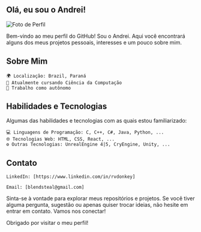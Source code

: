 Olá, eu sou o Andrei!
------

![Foto de Perfil](link_para_sua_foto_de_perfil.jpg)

Bem-vindo ao meu perfil do GitHub! Sou o Andrei. Aqui você encontrará alguns dos meus projetos pessoais, interesses e um pouco sobre mim.


Sobre Mim
------

	🌍 Localização: Brazil, Paraná
	🌱 Atualmente cursando Ciência da Computação 
	💼 Trabalho como autônomo


Habilidades e Tecnologias
------

Algumas das habilidades e tecnologias com as quais estou familiarizado:

	💻 Linguagens de Programação: C, C++, C#, Java, Python, ...
	🌐 Tecnologias Web: HTML, CSS, React, ...
	⚙️ Outras Tecnologias: UnrealEngine 4|5, CryEngine, Unity, ...
	

Contato
------


	LinkedIn: [https://www.linkedin.com/in/rvdonkey]

	Email: [blendsteal@gmail.com]


Sinta-se à vontade para explorar meus repositórios e projetos. Se você tiver alguma pergunta, sugestão ou apenas quiser trocar ideias, não hesite em entrar em contato. Vamos nos conectar!

Obrigado por visitar o meu perfil!
